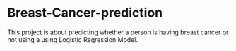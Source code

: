 # Breast-Cancer-prediction
This project is about predicting whether a person is having breast cancer or not using a using Logistic Regression Model.


